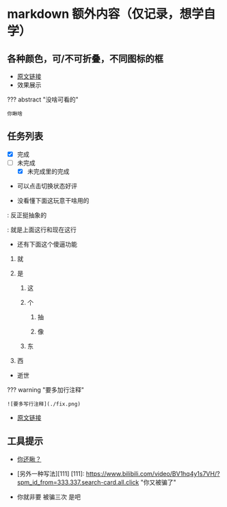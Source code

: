 # markdown 额外内容（仅记录，想学自学）

## 各种颜色，可/不可折叠，不同图标的框

- [原文链接](https://squidfunk.github.io/mkdocs-material/reference/admonitions/#inline-blocks-inline-end)
- 效果展示

??? abstract "没啥可看的"

    你瞅啥

## 任务列表

- [x] 完成
- [ ] 未完成
    * [x] 未完成里的完成

- 可以点击切换状态好评

- 没看懂下面这玩意干啥用的

:   反正挺抽象的

:   就是上面这行和现在这行

- 还有下面这个傻逼功能

<!------>

1. 就

2. 是

    1. 这
    
    2. 个
    
        1. 抽
    
        2. 像
    
    1. 东

1. 西

<!------>

- 逝世

??? warning "要多加行注释"

    ![要多写行注释](./fix.png)


- [原文链接](https://squidfunk.github.io/mkdocs-material/reference/lists/)

## 工具提示

- [你还瞅？](https://www.bilibili.com/video/BV1hq4y1s7VH/?spm_id_from=333.337.search-card.all.click "你被骗了")

- [另外一种写法][111]
[111]: https://www.bilibili.com/video/BV1hq4y1s7VH/?spm_id_from=333.337.search-card.all.click "你又被骗了"

<!---图标法--->

- 你就非要 被骗三次 是吧
